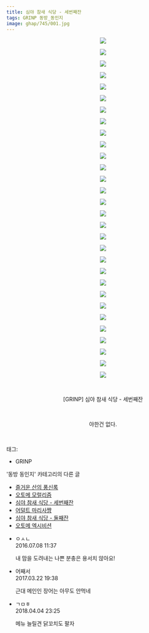 ```yaml
---
title: 심야 참새 식당 - 세번째잔
tags: GRINP 동방_동인지
image: ghap/745/001.jpg
---
```

<div class="article">
<p style="text-align: center; clear: none; float: none;"><img src="{{ site.nasurl }}/ghap/745/001.jpg"/></p>
<p style="text-align: center; clear: none; float: none;"><img src="{{ site.nasurl }}/ghap/745/002.jpg"/></p>
<p style="text-align: center; clear: none; float: none;"><img src="{{ site.nasurl }}/ghap/745/003.jpg"/></p>
<p style="text-align: center; clear: none; float: none;"><img src="{{ site.nasurl }}/ghap/745/004.jpg"/></p>
<p style="text-align: center; clear: none; float: none;"><img src="{{ site.nasurl }}/ghap/745/005.jpg"/></p>
<p style="text-align: center; clear: none; float: none;"><img src="{{ site.nasurl }}/ghap/745/006.jpg"/></p>
<p style="text-align: center; clear: none; float: none;"><img src="{{ site.nasurl }}/ghap/745/007.jpg"/></p>
<p style="text-align: center; clear: none; float: none;"><img src="{{ site.nasurl }}/ghap/745/008.jpg"/></p>
<p style="text-align: center; clear: none; float: none;"><img src="{{ site.nasurl }}/ghap/745/009.jpg"/></p>
<p style="text-align: center; clear: none; float: none;"><img src="{{ site.nasurl }}/ghap/745/010.jpg"/></p>
<p style="text-align: center; clear: none; float: none;"><img src="{{ site.nasurl }}/ghap/745/011.jpg"/></p>
<p style="text-align: center; clear: none; float: none;"><img src="{{ site.nasurl }}/ghap/745/012.jpg"/></p>
<p style="text-align: center; clear: none; float: none;"><img src="{{ site.nasurl }}/ghap/745/013.jpg"/></p>
<p style="text-align: center; clear: none; float: none;"><img src="{{ site.nasurl }}/ghap/745/014.jpg"/></p>
<p style="text-align: center; clear: none; float: none;"><img src="{{ site.nasurl }}/ghap/745/015.jpg"/></p>
<p style="text-align: center; clear: none; float: none;"><img src="{{ site.nasurl }}/ghap/745/016.jpg"/></p>
<p style="text-align: center; clear: none; float: none;"><img src="{{ site.nasurl }}/ghap/745/017.jpg"/></p>
<p style="text-align: center; clear: none; float: none;"><img src="{{ site.nasurl }}/ghap/745/018.jpg"/></p>
<p style="text-align: center; clear: none; float: none;"><img src="{{ site.nasurl }}/ghap/745/019.jpg"/></p>
<p style="text-align: center; clear: none; float: none;"><img src="{{ site.nasurl }}/ghap/745/020.jpg"/></p>
<p style="text-align: center; clear: none; float: none;"><img src="{{ site.nasurl }}/ghap/745/021.jpg"/></p>
<p style="text-align: center; clear: none; float: none;"><img src="{{ site.nasurl }}/ghap/745/022.jpg"/></p>
<p style="text-align: center; clear: none; float: none;"><img src="{{ site.nasurl }}/ghap/745/023.jpg"/></p>
<p style="text-align: center; clear: none; float: none;"><img src="{{ site.nasurl }}/ghap/745/024.jpg"/></p>
<p style="text-align: center; clear: none; float: none;"><img src="{{ site.nasurl }}/ghap/745/025.jpg"/></p>
<p style="text-align: center; clear: none; float: none;"><img src="{{ site.nasurl }}/ghap/745/026.jpg"/></p>
<p style="text-align: center; clear: none; float: none;"><img src="{{ site.nasurl }}/ghap/745/027.jpg"/></p>
<p style="text-align: center; clear: none; float: none;"><img src="{{ site.nasurl }}/ghap/745/028.jpg"/></p>
<p style="text-align: center; clear: none; float: none;"><img src="{{ site.nasurl }}/ghap/745/029.jpg"/></p>
<p style="text-align: center; clear: none; float: none;"><img src="{{ site.nasurl }}/ghap/745/030.jpg"/></p>
<p style="text-align: center; clear: none; float: none;"><br/></p>
<p style="text-align: center; clear: none; float: none;">[GRINP] 심야 참새 식당 - 세번째잔</p>
<p style="text-align: center; clear: none; float: none;"><br/></p>
<p style="text-align: center; clear: none; float: none;">야한건 없다.</p>
<p><br/></p>
</div><div class="tagTrail">
<p>태그: </p>
<ul>
<li>GRINP</li>
</ul>
</div><div class="another">
<p>'동방 동인지' 카테고리의 다른 글</p>
<ul>
<li><a href="/2016-07-08-ghap_747">즐거운 산의 풍신록</a></li>
<li><a href="/2016-07-08-ghap_746">오토메 모럴리즘</a></li>
<li><a href="/2016-07-08-ghap_745">심야 참새 식당 - 세번째잔</a></li>
<li><a href="/2016-07-08-ghap_744">어덜트 마리사쨩</a></li>
<li><a href="/2016-07-08-ghap_742">심야 참새 식당 - 둘째잔</a></li>
<li><a href="/2016-07-07-ghap_741">오토메 엑시비션</a></li>
</ul>
</div><div class="cb_module cb_fluid">
<div class="cb_wrt cb_profile">
<div class="comment">
<ul>
<li class="cb_thumb_off" id="comment14750948">
<div class="cb_comment_area">
<div class="cb_info_area">
<div class="cb_section">
<span class="cb_nick_name">ㅇㅅㄴ</span>
</div>
<div class="cb_section">
<span class="cb_date">2016.07.08 11:37 </span>
</div>
</div>
<div class="cb_dsc_comment">
<p class="cb_dsc">
											내 맘을 도려내는 나쁜 분충은 용서치 않아요!
										</p>
</div>
</div></li>
<li class="cb_thumb_off" id="comment14946209">
<div class="cb_comment_area">
<div class="cb_info_area">
<div class="cb_section">
<span class="cb_nick_name">어째서</span>
</div>
<div class="cb_section">
<span class="cb_date">2017.03.22 19:38 </span>
</div>
</div>
<div class="cb_dsc_comment">
<p class="cb_dsc">
											근대 메인인 장어는 아무도 안먹네
										</p>
</div>
</div></li>
<li class="cb_thumb_off" id="comment15233374">
<div class="cb_comment_area">
<div class="cb_info_area">
<div class="cb_section">
<span class="cb_nick_name">ㄱㅁㅎ</span>
</div>
<div class="cb_section">
<span class="cb_date">2018.04.04 23:25 </span>
</div>
</div>
<div class="cb_dsc_comment">
<p class="cb_dsc">
											메뉴 늘릴견 닭꼬치도 팔자
										</p>
</div>
</div></li>
</ul>
</div>
</div><!-- commentList close -->
</div>